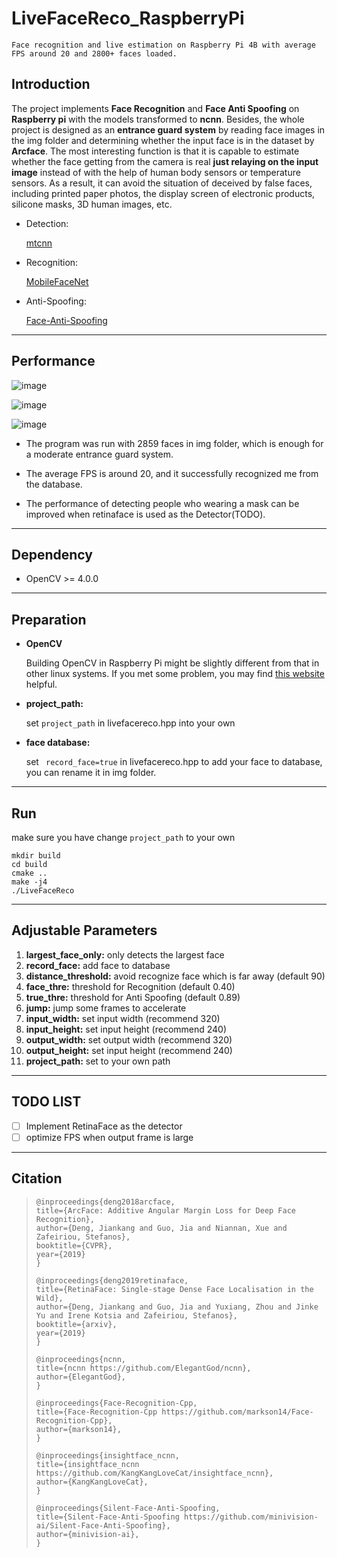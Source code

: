 # **LiveFaceReco_RaspberryPi**

```
Face recognition and live estimation on Raspberry Pi 4B with average FPS around 20 and 2800+ faces loaded.
```

## Introduction

The project implements **Face Recognition** and **Face Anti Spoofing** on **Raspberry pi** with the models transformed to **ncnn**. Besides, the whole project is designed as an **entrance guard system** by reading face images in the img folder and determining whether the input face is in the dataset by **Arcface**. The most interesting function is that it is capable to estimate whether the face getting from the camera is real **just relaying on the input image** instead of with the help of human body sensors or temperature sensors. As a result, it can avoid the situation of deceived by false faces, including printed paper photos, the display screen of electronic products, silicone masks, 3D human images, etc.

- Detection:

  [mtcnn](https://kpzhang93.github.io/MTCNN_face_detection_alignment/index.html)

- Recognition: 

  [MobileFaceNet](https://github.com/deepinsight/insightface/issues/214)

-  Anti-Spoofing:

   [Face-Anti-Spoofing](https://github.com/minivision-ai/Silent-Face-Anti-Spoofing)

---

## Performance

![image](https://github.com/XinghaoChen9/LiveFaceReco_RaspberryPi/blob/master/demo/livedetect.gif)

![image](https://github.com/XinghaoChen9/LiveFaceReco_RaspberryPi/blob/master/demo/Mask1.gif)

![image](https://github.com/XinghaoChen9/LiveFaceReco_RaspberryPi/blob/master/demo/Mask2.gif)

- The program was run with 2859 faces in img folder, which is enough for a moderate entrance guard system.  

- The average FPS is around 20, and it successfully recognized me from the database. 

- The performance of detecting people who wearing a mask can be improved when retinaface is used as the Detector(TODO). 

---

## Dependency

- OpenCV >= 4.0.0 

---

## Preparation

- **OpenCV**

  Building OpenCV in Raspberry Pi might be slightly different from that in other linux systems. If you met some problem, you may find [this website](https://blog.csdn.net/weixin_43287964/article/details/101696036?depth_1-utm_source=distribute.pc_relevant.none-task&utm_source=distribute.pc_relevant.none-task) helpful.

- 
   **project_path:**

    set `project_path` in livefacereco.hpp into your own

-  **face database:**

    set ` record_face=true` in livefacereco.hpp to add your face to database, you can rename it in img folder.

---

## Run

make sure you have change  `project_path` to your own

```shell
mkdir build
cd build
cmake ..
make -j4
./LiveFaceReco
```

---

## Adjustable Parameters

1. **largest_face_only:** only detects the largest face
2. **record_face:** add face to database
3. **distance_threshold:** avoid recognize face which is far away (default 90)
4. **face_thre:** threshold for Recognition (default 0.40)
5. **true_thre:** threshold for Anti Spoofing (default 0.89)
6. **jump:** jump some frames to accelerate
7. **input_width:** set input width (recommend 320)
8. **input_height:** set input height (recommend 240)
9. **output_width:** set output width (recommend 320)
10. **output_height:** set input height (recommend 240)
11. **project_path:** set to your own path

------

## TODO LIST

- [ ] Implement RetinaFace as the detector
- [ ] optimize FPS when output frame is large

---

## Citation

> ```
> @inproceedings{deng2018arcface,
> title={ArcFace: Additive Angular Margin Loss for Deep Face Recognition},
> author={Deng, Jiankang and Guo, Jia and Niannan, Xue and Zafeiriou, Stefanos},
> booktitle={CVPR},
> year={2019}
> }
> 
> @inproceedings{deng2019retinaface,
> title={RetinaFace: Single-stage Dense Face Localisation in the Wild},
> author={Deng, Jiankang and Guo, Jia and Yuxiang, Zhou and Jinke Yu and Irene Kotsia and Zafeiriou, Stefanos},
> booktitle={arxiv},
> year={2019}
> }
> 
> @inproceedings{ncnn,
> title={ncnn https://github.com/ElegantGod/ncnn},
> author={ElegantGod},
> }
> 
> @inproceedings{Face-Recognition-Cpp,
> title={Face-Recognition-Cpp https://github.com/markson14/Face-Recognition-Cpp},
> author={markson14},
> }
> 
> @inproceedings{insightface_ncnn,
> title={insightface_ncnn https://github.com/KangKangLoveCat/insightface_ncnn},
> author={KangKangLoveCat},
> }
> 
> @inproceedings{Silent-Face-Anti-Spoofing,
> title={Silent-Face-Anti-Spoofing https://github.com/minivision-ai/Silent-Face-Anti-Spoofing},
> author={minivision-ai},
> }
> ```
>
> 







